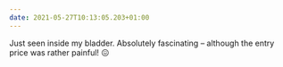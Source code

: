 ```yaml
---
date: 2021-05-27T10:13:05.203+01:00
---
```


Just seen inside my bladder. Absolutely fascinating – although the entry price was rather painful! 😖
